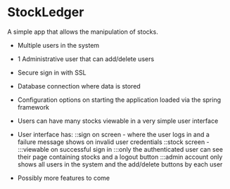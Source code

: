 StockLedger
===========

A simple app that allows the manipulation of stocks.

- Multiple users in the system
- 1 Administrative user that can add/delete users
- Secure sign in with SSL
- Database connection where data is stored
- Configuration options on starting the application loaded via the spring framework
- Users can have many stocks viewable in a very simple user interface
- User interface has:
::sign on screen - where the user logs in and a failure message shows on invalid user credentials
::stock screen -
:::viewable on successful sign in
:::only the authenticated user can see their page containing stocks and a logout button
:::admin account only shows all users in the system and the add/delete buttons by each user

- Possibly more features to come
